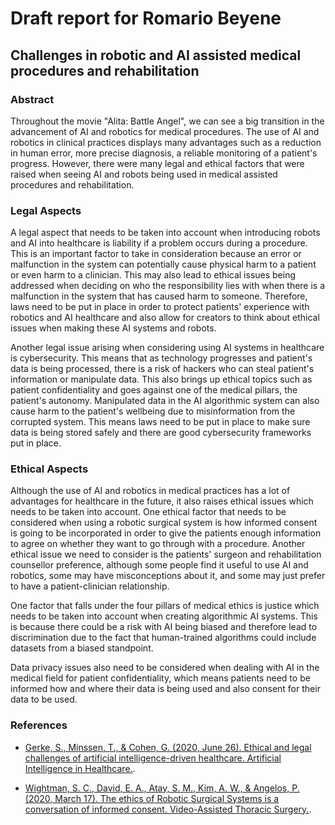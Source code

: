 # Draft report for Romario Beyene

## Challenges in robotic and AI assisted medical procedures and rehabilitation

### Abstract

Throughout the movie "Alita: Battle Angel", we can see a big transition in the advancement of AI and robotics for medical procedures. The use of AI and robotics in clinical practices displays many advantages such as a reduction in human error, more precise diagnosis, a reliable monitoring of a patient's progress. However, there were many legal and ethical factors that were raised when seeing AI and robots being used in medical assisted procedures and rehabilitation.

### Legal Aspects

A legal aspect that needs to be taken into account when introducing robots and AI into healthcare is liability if a problem occurs during a procedure. This is an important factor to take in consideration because an error or malfunction in the system can potentially cause physical harm to a patient or even harm to a clinician. This may also lead to ethical issues being addressed when deciding on who the responsibility lies with when there is a malfunction in the system that has caused harm to someone. Therefore, laws need to be put in place in order to protect patients' experience with robotics and AI healthcare and also allow for creators to think about ethical issues when making these AI systems and robots.

Another legal issue arising when considering using AI systems in healthcare is cybersecurity. This means that as technology progresses and patient's data is being processed, there is a risk of hackers who can steal patient's information or manipulate data. This also brings up ethical topics such as patient confidentiality and goes against one of the medical pillars, the patient's autonomy. Manipulated data in the AI algorithmic system can also cause harm to the patient's wellbeing due to misinformation from the corrupted system. This means laws need to be put in place to make sure data is being stored safely and there are good cybersecurity frameworks put in place.


### Ethical Aspects 

Although the use of AI and robotics in medical practices has a lot of advantages for healthcare in the future, it also raises ethical issues which needs to be taken into account. One ethical factor that needs to be considered when using a robotic surgical system is how informed consent is going to be incorporated in order to give the patients enough information to agree on whether they want to go through with a procedure. Another ethical issue we need to consider is the patients' surgeon and rehabilitation counsellor preference, although some people find it useful to use AI and robotics, some may have misconceptions about it, and some may just prefer to have a patient-clinician relationship. 

One factor that falls under the four pillars of medical ethics is justice which needs to be taken into account when creating algorithmic AI systems. This is because there could be a risk with AI being biased and therefore lead to discrimination due to the fact that human-trained algorithms could include datasets from a biased standpoint. 

Data privacy issues also need to be considered when dealing with AI in the medical field for patient confidentiality, which means patients need to be informed how and where their data is being used and also consent for their data to be used. 


### References

* [Gerke, S., Minssen, T., &amp; Cohen, G. (2020, June 26). Ethical and legal challenges of artificial intelligence-driven healthcare. Artificial Intelligence in Healthcare.](https://www.ncbi.nlm.nih.gov/pmc/articles/PMC7332220/). 

* [Wightman, S. C., David, E. A., Atay, S. M., Kim, A. W., &amp; Angelos, P. (2020, March 17). The ethics of Robotic Surgical Systems is a conversation of informed consent. Video-Assisted Thoracic Surgery.](https://vats.amegroups.com/article/view/5469/html). 



